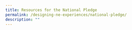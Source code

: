 ```yaml
---
title: Resources for the National Pledge
permalink: /designing-ne-experiences/national-pledge/
description: ""
---
```

